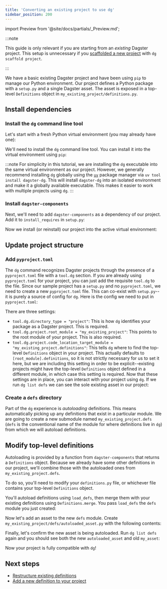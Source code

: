 ```yaml
---
title: 'Converting an existing project to use dg'
sidebar_position: 200
---
```


import Preview from '@site/docs/partials/\_Preview.md';

<Preview />

:::note

This guide is only relevant if you are starting from an _existing_ Dagster project. This setup is unnecessary if you [scaffolded a new project](/guides/labs/dg/scaffolding-a-project) with `dg scaffold project`.

:::

We have a basic existing Dagster project and have been using `pip` to manage
our Python environment. Our project defines a Python package with a `setup.py`
and a single Dagster asset. The asset is exposed in a top-level `Definitions`
object in `my_existing_project/definitions.py`.

<CliInvocationExample path="docs_snippets/docs_snippets/guides/dg/migrating-project/1-tree.txt" />

## Install dependencies

### Install the `dg` command line tool

Let's start with a fresh Python virtual environment (you may already have one):

<CliInvocationExample contents="python -m venv .venv && source .venv/bin/activate" />

We'll need to install the `dg` command line tool. You can install it into the
virtual environment using `pip`:

<CliInvocationExample contents="pip install dagster-dg" />

:::note
For simplicity in this tutorial, we are installing the `dg` executable into the
same virtual environment as our project. However, we generally recommend
installing `dg` globally using the
[`uv`](https://docs.astral.sh/uv/getting-started/installation/) package manager
via `uv tool install dagster-dg`. This will install `dagster-dg` into an
isolated environment and make it a globally available executable. This makes it
easier to work with multiple projects using `dg`.
:::

### Install `dagster-components`

Next, we'll need to add `dagster-components` as a dependency of our project. Add it to `install_requires` in `setup.py`:

<CodeExample path="docs_snippets/docs_snippets/guides/dg/migrating-project/2-setup.py" language="python" title="setup.py" />

Now we install (or reinstall) our project into the active virtual environment:

<CliInvocationExample contents="pip install -e ." />

## Update project structure

### Add `pyproject.toml`

The `dg` command recognizes Dagster projects through the presence of a
`pyproject.toml` file with a `tool.dg` section. If you are already using
`pyproject.toml` for your project, you can just add the requisite `tool.dg`
to the file. Since our sample project has a `setup.py` and no `pyproject.toml`,
we need to create a new `pyproject.toml` file. This can co-exist with
`setup.py`-- it is purely a source of config for `dg`. Here is the config we
need to put in `pyproject.toml`:

<CodeExample path="docs_snippets/docs_snippets/guides/dg/migrating-project/3-pyproject.toml" language="toml" title="pyproject.toml" />

There are three settings:

- `tool.dg.directory_type = "project"`: This is how `dg` identifies your package as a Dagster project. This is required.
- `tool.dg.project.root_module = "my_existing_project"`: This points to the root module of your project. This is also required.
- `tool.dg.project.code_location_target_module = "my_existing_project.definitions"`: This tells `dg` where to find the top-level `Definitions` object in your project. This actually defaults to `[root_module].definitions`, so it is not strictly necessary for us to set it here, but we are including this setting in order to be explicit--existing projects might have the top-level `Definitions` object defined in a different module, in which case this setting is required.
Now that these settings are in place, you can interact with your project using `dg`. If we run `dg list defs` we can see the sole existing asset in our project:

<CliInvocationExample path="docs_snippets/docs_snippets/guides/dg/migrating-project/4-list-defs.txt"  />

### Create a `defs` directory

Part of the `dg` experience is _autoloading_ definitions. This means
automatically picking up any definitions that exist in a particular module. We
are going to create a new submodule named `my_existing_project.defs` (`defs` is
the conventional name of the module for where definitions live in `dg`) from which we will autoload definitions.

<CliInvocationExample path="docs_snippets/docs_snippets/guides/dg/migrating-project/5-mkdir-defs.txt" />

## Modify top-level definitions

Autoloading is provided by a function from `dagster-components` that returns a `Definitions` object. Because we already have some other definitions in our project, we'll combine those with the autoloaded ones from `my_existing_project.defs`.

To do so, you'll need to modify your `definitions.py` file, or whichever file contains your top-level `Definitions` object.

You'll autoload definitions using `load_defs`, then merge them with your existing definitions using `Definitions.merge`. You pass `load_defs` the `defs` module you just created:
<Tabs>
  <TabItem value="before" label="Before">
    <CodeExample
      path="docs_snippets/docs_snippets/guides/dg/migrating-project/6-initial-definitions.py"
      language="python"
    />
  </TabItem>
  <TabItem value="after" label="After">
    <CodeExample
      path="docs_snippets/docs_snippets/guides/dg/migrating-project/7-updated-definitions.py"
      language="python"
    />
  </TabItem>
</Tabs>

Now let's add an asset to the new `defs` module. Create
`my_existing_project/defs/autoloaded_asset.py` with the following contents:

<CodeExample path="docs_snippets/docs_snippets/guides/dg/migrating-project/8-autoloaded-asset.py" />

Finally, let's confirm the new asset is being autoloaded. Run `dg list defs`
again and you should see both the new `autoloaded_asset` and old `my_asset`:

<CliInvocationExample path="docs_snippets/docs_snippets/guides/dg/migrating-project/9-list-defs.txt"  />

Now your project is fully compatible with `dg`!

## Next steps

- [Restructure existing definitions](/guides/labs/dg/incrementally-adopting-dg/migrating-definitions)
- [Add a new definition to your project](/guides/labs/dg/dagster-definitions)

